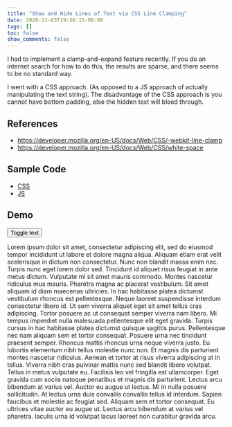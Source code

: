 ```yaml
---
title: "Show and Hide Lines of Text via CSS Line Clamping"
date: 2020-12-03T19:36:15-06:00
tags: []
toc: false
show_comments: false
---
```


I had to implement a clamp-and-expand feature recently. If you do an internet search for how to do this, the results are sparse, and there seems to be no standard way.

I went with a CSS approach. (As opposed to a JS approach of actually manipulating the text string). The disadvantage of the CSS approach is you cannot have bottom padding, else the hidden text will bleed through.

## References

- <https://developer.mozilla.org/en-US/docs/Web/CSS/-webkit-line-clamp>
- <https://developer.mozilla.org/en-US/docs/Web/CSS/white-space>

## Sample Code

- [CSS](index.css)
- [JS](index.js)

## Demo

<link rel="stylesheet" href="index.css">

<button id="the_toggle" class="usa-button">Toggle text</button>

<div id="the_text" class="clamped_text">Lorem ipsum dolor sit amet, consectetur adipiscing elit, sed do eiusmod tempor incididunt ut labore et dolore magna aliqua. Aliquam etiam erat velit scelerisque in dictum non consectetur. Nunc non blandit massa enim nec. Turpis nunc eget lorem dolor sed. Tincidunt id aliquet risus feugiat in ante metus dictum. Vulputate mi sit amet mauris commodo. Montes nascetur ridiculus mus mauris. Pharetra magna ac placerat vestibulum. Sit amet aliquam id diam maecenas ultricies. In hac habitasse platea dictumst vestibulum rhoncus est pellentesque. Neque laoreet suspendisse interdum consectetur libero id. Ut sem viverra aliquet eget sit amet tellus cras adipiscing. Tortor posuere ac ut consequat semper viverra nam libero. Mi tempus imperdiet nulla malesuada pellentesque elit eget gravida. Turpis cursus in hac habitasse platea dictumst quisque sagittis purus.
Pellentesque nec nam aliquam sem et tortor consequat. Posuere urna nec tincidunt praesent semper. Rhoncus mattis rhoncus urna neque viverra justo. Eu lobortis elementum nibh tellus molestie nunc non. Et magnis dis parturient montes nascetur ridiculus. Aenean et tortor at risus viverra adipiscing at in tellus. Viverra nibh cras pulvinar mattis nunc sed blandit libero volutpat. Tellus in metus vulputate eu. Facilisis leo vel fringilla est ullamcorper. Eget gravida cum sociis natoque penatibus et magnis dis parturient. Lectus arcu bibendum at varius vel. Auctor eu augue ut lectus. Mi in nulla posuere sollicitudin. At lectus urna duis convallis convallis tellus id interdum. Sapien faucibus et molestie ac feugiat sed. Aliquam sem et tortor consequat. Eu ultrices vitae auctor eu augue ut. Lectus arcu bibendum at varius vel pharetra. Iaculis urna id volutpat lacus laoreet non curabitur gravida arcu.</div>

<script src="index.js"></script>
